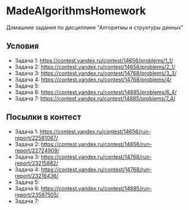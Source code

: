 # MadeAlgorithmsHomework
Домашние задания по дисциплине "Алгоритмы и структуры данных"

## Условия
* Задача 1: https://contest.yandex.ru/contest/14656/problems/1_1/
* Задача 2: https://contest.yandex.ru/contest/14656/problems/2_1/
* Задача 3: https://contest.yandex.ru/contest/14768/problems/3_3/
* Задача 4: https://contest.yandex.ru/contest/14768/problems/4/
* Задача 5: 
* Задача 6: https://contest.yandex.ru/contest/14885/problems/6_4/
* Задача 7: https://contest.yandex.ru/contest/14885/problems/7_4/

## Посылки в контест
* Задача 1: https://contest.yandex.ru/contest/14656/run-report/22581087/
* Задача 2: https://contest.yandex.ru/contest/14656/run-report/22724909/
* Задача 3: https://contest.yandex.ru/contest/14768/run-report/23215882/
* Задача 4: https://contest.yandex.ru/contest/14768/run-report/23216436/
* Задача 5: 
* Задача 6: https://contest.yandex.ru/contest/14885/run-report/23597505/
* Задача 7: 
